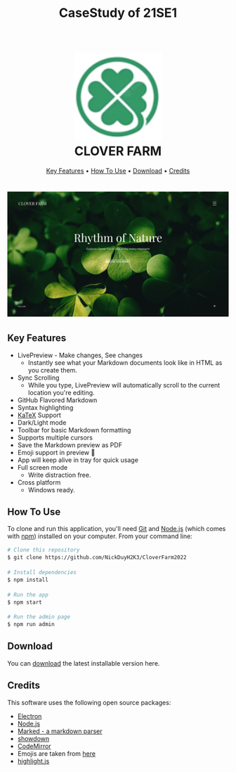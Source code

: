 <h1 align="center">CaseStudy of 21SE1 </h1>

<h1 align="center">
  <br>
  <img src="/src/public/img/logo.svg" alt="Markdownify" width="200"></a>
  <br>
  CLOVER FARM
  <br>
</h1>
<p align="center">
  <a href="#key-features">Key Features</a> •
  <a href="#how-to-use">How To Use</a> •
  <a href="#download">Download</a> •
  <a href="#credits">Credits</a> 
</p>
<h1 align="center">
  <img src="/src/public/img/landingpage.png" alt="Markdownify"</a>
</h1>



## Key Features

* LivePreview - Make changes, See changes
  - Instantly see what your Markdown documents look like in HTML as you create them.
* Sync Scrolling
  - While you type, LivePreview will automatically scroll to the current location you're editing.
* GitHub Flavored Markdown  
* Syntax highlighting
* [KaTeX](https://khan.github.io/KaTeX/) Support
* Dark/Light mode
* Toolbar for basic Markdown formatting
* Supports multiple cursors
* Save the Markdown preview as PDF
* Emoji support in preview :tada:
* App will keep alive in tray for quick usage
* Full screen mode
  - Write distraction free.
* Cross platform
  - Windows ready.

## How To Use

To clone and run this application, you'll need [Git](https://git-scm.com) and [Node.js](https://nodejs.org/en/download/) (which comes with [npm](http://npmjs.com)) installed on your computer. From your command line:

```bash
# Clone this repository
$ git clone https://github.com/NickDuyH2K3/CloverFarm2022

# Install dependencies
$ npm install

# Run the app
$ npm start

# Run the admin page
$ npm run admin
```

## Download

You can [download](https://github.com/NickDuyH2K3/CloverFarm2022) the latest installable version here.

## Credits

This software uses the following open source packages:

- [Electron](http://electron.atom.io/)
- [Node.js](https://nodejs.org/)
- [Marked - a markdown parser](https://github.com/chjj/marked)
- [showdown](http://showdownjs.github.io/showdown/)
- [CodeMirror](http://codemirror.net/)
- Emojis are taken from [here](https://github.com/arvida/emoji-cheat-sheet.com)
- [highlight.js](https://highlightjs.org/)
